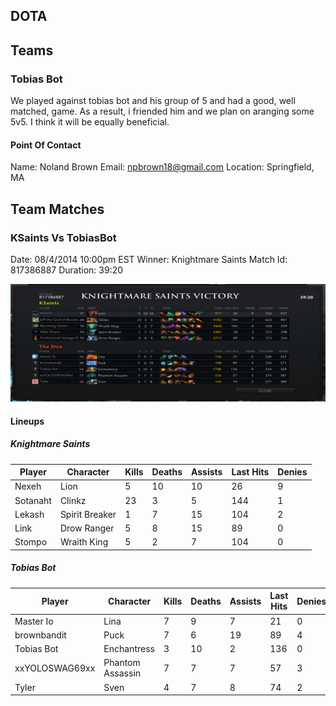 DOTA
----

## Teams

### Tobias Bot

We played against tobias bot and his group of 5 and had a good, well matched, game. As a result, i friended him and we plan on aranging some 5v5. I think it will be equally beneficial.

#### Point Of Contact

Name: Noland Brown
Email: npbrown18@gmail.com
Location: Springfield, MA

## Team Matches

### KSaints Vs TobiasBot

Date: 08/4/2014 10:00pm EST
Winner: Knightmare Saints
Match Id: 817386887
Duration: 39:20

![Score Sheet](images/20140804.png)

#### Lineups

##### Knightmare Saints

| Player        | Character    	| Kills | Deaths | Assists | Last Hits | Denies |
| ------------- | ------------ 	| ----- | ------ | ------- | --------- | ------ |
| Nexeh	        | Lion 		   	| 5 	| 10 	 | 10 	   | 26 	   | 9 		|
| Sotanaht		| Clinkz 		| 23 	| 3 	 | 5	   | 144 	   | 1 		|
| Lekash		| Spirit Breaker| 1 	| 7 	 | 15 	   | 104 	   | 2		|
| Link			| Drow Ranger   | 5 	| 8 	 | 15 	   | 89 	   | 0 		|
| Stompo		| Wraith King	| 5 	| 2		 | 7 	   | 104 	   | 0		|

##### Tobias Bot

| Player        | Character    | Kills | Deaths | Assists | Last Hits | Denies |
| ------------- | ------------ | ----- | ------ | ------- | --------- | ------ |
| Master Io		| Lina		   | 7	   | 9 | 7 | 21 | 0 |
| brownbandit	| Puck		   | 7 | 6 | 19 | 89 | 4 |
| Tobias Bot	| Enchantress  | 3 | 10 | 2 | 136 | 0 |
| xxYOLOSWAG69xx| Phantom Assassin | 7 | 7 | 7 | 57 | 3 |
| Tyler			| Sven		   | 4 | 7 | 8 | 74 | 2 |